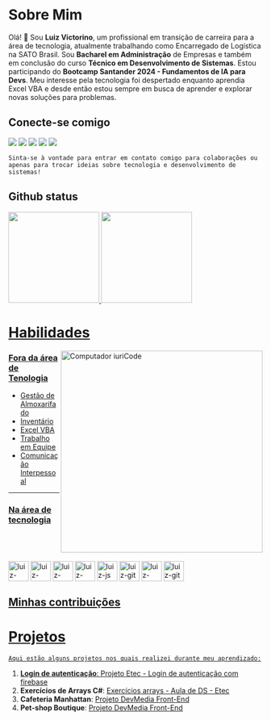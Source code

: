 # Sobre Mim

Olá! 👋 Sou **Luiz Victorino**, um profissional em transição de carreira para a área de tecnologia, atualmente trabalhando como Encarregado de Logística na SATO Brasil. Sou **Bacharel em Administração** de Empresas e também em conclusão do curso **Técnico em Desenvolvimento de Sistemas**. Estou participando do **Bootcamp Santander 2024 - Fundamentos de IA para Devs**. Meu interesse pela tecnologia foi despertado enquanto aprendia Excel VBA e desde então estou sempre em busca de aprender e explorar novas soluções para problemas.

## Conecte-se comigo

<a href="https://www.linkedin.com/in/luiz-victorino/" target="_blank"><img src="https://img.shields.io/badge/LinkedIn-0077B5?style=for-the-badge&logo=linkedin"></a>
<a href="mailto:hnluizz@gmail.com" target="_blank"><img src="https://img.shields.io/badge/-gmail-fff?style=for-the-badge&logo=gmail"></a>
<a href="https://github.com/luizvictorino" target="_blank"><img src="https://img.shields.io/badge/Github-000?style=for-the-badge&logo=Github"></a>
<a href="https://www.instagram.com/luiz.victorino/" target="_blank"><img src="https://img.shields.io/badge/instagram-FFC0CB?style=for-the-badge&logo=instagram"></a>
<a href="https://www.devmedia.com.br/perfil/luiz-alberto-9" target="_blank"><img src="https://img.shields.io/badge/DevMedia-7bac3b?style=for-the-badge&logo=dev.to&logoColor=white"></a>

    Sinta-se à vontade para entrar em contato comigo para colaborações ou apenas para trocar ideias sobre tecnologia e desenvolvimento de sistemas!

## Github status

<div>
    <a href="https://github.com/luizvictorino">
    <img height="180em" src="https://github-readme-stats.vercel.app/api?username=luizvictorino&show_icons=true&theme=onedark&include_all_commits=true&count_private=true"> 
    <img height="180em" src="https://github-readme-stats.vercel.app/api/top-langs/?username=luizvictorino&layout=compact&langs_count16&theme=onedark">
<!--         <img height="180cm" src="https://github-readme-stats.vercel.app/api?username=luizvictorino&theme=Gradiente&show_icons=true)"> -->
</div>

# Habilidades
<img src="https://raw.githubusercontent.com/MicaelliMedeiros/micaellimedeiros/master/image/computer-illustration.png" min-width="400px" max-width="400px" width="400px"                 align="right" alt="Computador iuriCode" />

### Fora da área de Tenologia

- Gestão de Almoxarifado
- Inventário
- Excel VBA
- Trabalho em Equipe
- Comunicação Interpessoal
---
### Na área de tecnologia

<div style="display: inline-block"><br>
    <img align="center" alt="luiz-python" height="40" width="40" src="https://cdn.jsdelivr.net/gh/devicons/devicon/icons/python/python-original.svg" />
    <img align="center" alt="luiz-chasharp" height="40" width="40" src="https://cdn.jsdelivr.net/gh/devicons/devicon/icons/csharp/csharp-original.svg" />
    <img align="center" alt="luiz-html" height="40" width="40" src="https://cdn.jsdelivr.net/gh/devicons/devicon/icons/html5/html5-original.svg" />
    <img align="center" alt="luiz-css" height="40" width="40" src="https://cdn.jsdelivr.net/gh/devicons/devicon/icons/css3/css3-original.svg" />
    <img align="center" alt="luiz-js" height="40" width="40" src="https://cdn.jsdelivr.net/gh/devicons/devicon/icons/javascript/javascript-original.svg"/>
    <img align="center" alt="luiz-git" height="40" width="40" src="https://cdn.jsdelivr.net/gh/devicons/devicon@latest/icons/git/git-original.svg" />
    <img align="center" alt="luiz-sql-server" height="40" width="40" src="https://cdn.jsdelivr.net/gh/devicons/devicon@latest/icons/microsoftsqlserver/microsoftsqlserver-original-wordmark.svg" />
    <img align="center" alt="luiz-git" height="40" width="40" src="https://cdn.jsdelivr.net/gh/devicons/devicon@latest/icons/mongodb/mongodb-original-wordmark.svg" />     
</div>
<br>

## Minhas contribuições



# Projetos

    Aqui estão alguns projetos nos quais realizei durante meu aprendizado:

1. **Login de autenticação**: [Projeto Etec - Login de autenticação com firebase](https://github.com/luizvictorino/loginautenticacao)
2. **Exercícios de Arrays C#**: [Exercícios arrays - Aula de DS - Etec](https://github.com/luizvictorino/Array_Etec_Albert_Einstein)
3. **Cafeteria Manhattan**: [Projeto DevMedia Front-End](https://github.com/luizvictorino/cafeteria-manhattan)
3. **Pet-shop Boutique**: [Projeto DevMedia Front-End](https://github.com/luizvictorino/Pet-shop-boutique)



